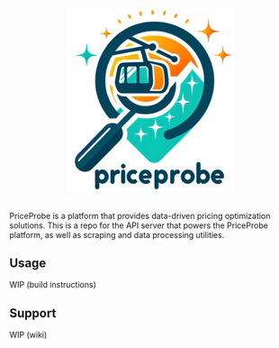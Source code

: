 # <p align="center"><img src="logo.png" alt="PriceProbe" width="300" style="text-align:center"/></p>

PriceProbe is a platform that provides data-driven pricing optimization solutions. This is a repo for the API server that powers the PriceProbe platform, as well as scraping and data processing utilities.

## Usage

WIP (build instructions)

## Support

WIP (wiki)
